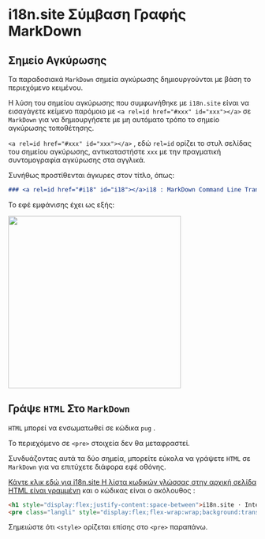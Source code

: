 # i18n.site Σύμβαση Γραφής MarkDown

## Σημείο Αγκύρωσης

Τα παραδοσιακά `MarkDown` σημεία αγκύρωσης δημιουργούνται με βάση το περιεχόμενο κειμένου.

Η λύση του σημείου αγκύρωσης που συμφωνήθηκε με `i18n.site` είναι να εισαγάγετε κείμενο παρόμοιο με `<a rel=id href="#xxx" id="xxx"></a>` σε `MarkDown` για να δημιουργήσετε με μη αυτόματο τρόπο το σημείο αγκύρωσης τοποθέτησης.

`<a rel=id href="#xxx" id="xxx"></a>` , εδώ `rel=id` ορίζει το στυλ σελίδας του σημείου αγκύρωσης, αντικαταστήστε `xxx` με την πραγματική συντομογραφία αγκύρωσης στα αγγλικά.

Συνήθως προστίθενται άγκυρες στον τίτλο, όπως:

```md
### <a rel=id href="#i18" id="i18"></a>i18 : MarkDown Command Line Translation Tool
```

Το εφέ εμφάνισης έχει ως εξής:

<img src="//p.3ti.site/1721381136.avif" width="350">

## Γράψε `HTML` Στο `MarkDown`

`HTML` μπορεί να ενσωματωθεί σε κώδικα `pug` .

Το περιεχόμενο σε `<pre>` στοιχεία δεν θα μεταφραστεί.

Συνδυάζοντας αυτά τα δύο σημεία, μπορείτε εύκολα να γράψετε `HTML` σε `MarkDown` για να επιτύχετε διάφορα εφέ οθόνης.

[Κάντε κλικ εδώ για i18n.site Η λίστα κωδικών γλώσσας στην αρχική σελίδα HTML είναι γραμμένη](//raw.githubusercontent.com/i18n-site/md/main/zh/README.md) και ο κώδικας είναι ο ακόλουθος :

```html
<h1 style="display:flex;justify-content:space-between">i18n.site ⋅ International Solutions<img src="//p.3ti.site/logo.svg" style="user-select:none;margin-top:-1px;width:42px"></h1>
<pre class="langli" style="display:flex;flex-wrap:wrap;background:transparent;border:1px solid #eee;font-size:12px;box-shadow:0 0 3px inset #eee;padding:12px 5px 4px 12px;justify-content:space-between;"><style>pre.langli i{font-weight:300;font-family:s;margin-right:2px;margin-bottom:8px;font-style:normal;color:#666;border-bottom:1px dashed #ccc;}</style><i>English</i><i>简体中文</i><i>Deutsch</i> … …</pre>
```

Σημειώστε ότι `<style>` ορίζεται επίσης στο `<pre>` παραπάνω.